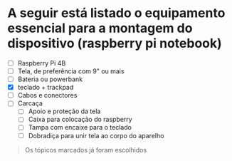 # A seguir está listado o equipamento essencial para a montagem do dispositivo (raspberry pi notebook)

- [ ] Raspberry Pi 4B
- [ ] Tela, de preferência com 9" ou mais
- [ ] Bateria ou powerbank
- [x] teclado + trackpad
- [ ] Cabos e conectores
- [ ] Carcaça
    - [ ] Apoio e proteção da tela
    - [ ] Caixa para colocação do raspberry
    - [ ] Tampa com encaixe para o teclado
    - [ ] Dobradiça para unir tela ao corpo do aparelho   

> Os tópicos marcados já foram escolhidos